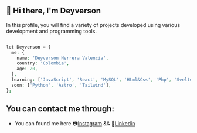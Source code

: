 ##  🚀 Hi there, I'm Deyverson 

In this profile, you will find a variety of projects developed using various development and programming tools.

```php

let Deyverson = {
  me: {
    name: 'Deyverson Herrera Valencia',
    country: 'Colombia',
    age: 20,
  },
  learning: ['JavaScript', 'React', 'MySQL', 'Html&Css', 'Php', 'Svelte', 'Node'],
  soon: ['Python', 'Astro', 'Tailwind'],
};

```
## You can contact me through:

-  You can found me here 📷[Instagram](https://www.instagram.com/its_deyverson/) && 💬[Linkedin](www.linkedin.com/in/deyverson)
